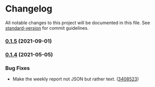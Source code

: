# Changelog

All notable changes to this project will be documented in this file. See [standard-version](https://github.com/conventional-changelog/standard-version) for commit guidelines.

### [0.1.5](https://github.com/Celerway/diamonds/compare/v0.1.4...v0.1.5) (2021-09-01)

### [0.1.4](https://github.com/Celerway/diamonds/compare/v0.1.3...v0.1.4) (2021-05-05)


### Bug Fixes

* Make the weekly report not JSON but rather text. ([3408523](https://github.com/Celerway/diamonds/commit/34085238b8538bf5fabccab7e22e25cba1b4fcd0))
